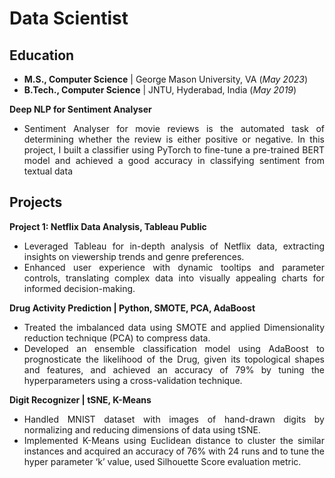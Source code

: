 <div style="text-align: justify">

<h1>Data Scientist</h1>

<h2>Education</h2>
<ul>
  <li><b>M.S., Computer Science</b> | George Mason University, VA (<i>May 2023</i>)</li>
  <li><b>B.Tech., Computer Science</b> | JNTU, Hyderabad, India (<i>May 2019</i>)</li>
</ul>

<b>Deep NLP for Sentiment Analyser</b>
<ul>
  <li>Sentiment Analyser for movie reviews is the automated task of determining whether the review is either positive or negative. In this project, I built a classifier using PyTorch to fine-tune a pre-trained BERT model and achieved a good accuracy in classifying sentiment from textual data</li>
 
</ul>
<h2>Projects</h2>

<b>Project 1: Netflix Data Analysis, Tableau Public</b>
<ul>
  <li>Leveraged Tableau for in-depth analysis of Netflix data, extracting insights on viewership trends and genre preferences.</li>
  <li>Enhanced user experience with dynamic tooltips and parameter controls, translating complex data into visually appealing charts for informed decision-making.</li>
</ul>

<b>Drug Activity Prediction | Python, SMOTE, PCA, AdaBoost</b>
<ul>
  <li>Treated the imbalanced data using SMOTE and applied Dimensionality reduction technique (PCA) to compress data.</li>
  <li>Developed an ensemble classification model using AdaBoost to prognosticate the likelihood of the Drug, given its topological shapes and features, and achieved an accuracy of 79% by tuning the hyperparameters using a cross-validation technique.</li>
</ul>

<b>Digit Recognizer | tSNE, K-Means</b>
<ul>
  <li>Handled MNIST dataset with images of hand-drawn digits by normalizing and reducing dimensions of data using tSNE.</li>
  <li>Implemented K-Means using Euclidean distance to cluster the similar instances and acquired an accuracy of 76% with 24 runs and to tune the hyper parameter ‘k’ value, used Silhouette Score evaluation metric.</li>
</ul>

</div>
